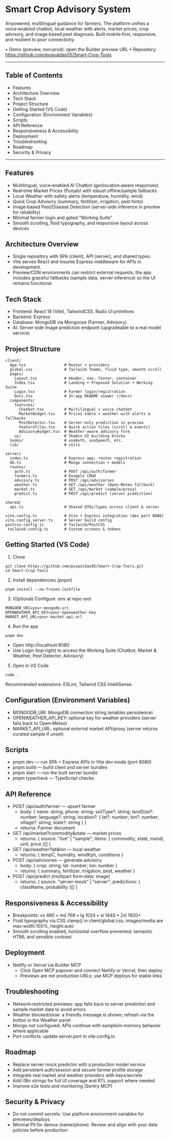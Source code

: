 # Smart Crop Advisory System

AI‑powered, multilingual guidance for farmers. The platform unifies a voice‑enabled chatbot, local weather with alerts, market prices, crop advisory, and image‑based pest diagnosis. Built mobile‑first, responsive, and resilient to poor connectivity.

• Demo (preview, non‑prod): open the Builder preview URL
• Repository: https://github.com/puspaldas05/Smart-Crop-Tools

---

## Table of Contents

- Features
- Architecture Overview
- Tech Stack
- Project Structure
- Getting Started (VS Code)
- Configuration (Environment Variables)
- Scripts
- API Reference
- Responsiveness & Accessibility
- Deployment
- Troubleshooting
- Roadmap
- Security & Privacy

---

## Features

- Multilingual, voice‑enabled AI Chatbot (geolocation‑aware responses)
- Real‑time Market Prices (Punjab) with robust offline/sample fallbacks
- Local Weather with safety alerts (temperature, humidity, wind)
- Quick Crop Advisory (summary, fertilizer, irrigation, pest hints)
- Image‑based Pest/Disease Detection (server‑side inference in preview for reliability)
- Minimal farmer login and gated “Working Suite”
- Smooth scrolling, fluid typography, and responsive layout across devices

## Architecture Overview

- Single repository with SPA (client), API (server), and shared types.
- Vite serves React and mounts Express middleware for APIs in development.
- Preview/CDN environments can restrict external requests; the app includes graceful fallbacks (sample data, server inference) so the UI remains functional.

## Tech Stack

- Frontend: React 18 (Vite), TailwindCSS, Radix UI primitives
- Backend: Express
- Database: MongoDB via Mongoose (Farmer, Advisory)
- AI: Server‑side image prediction endpoint (upgradeable to a real model service)

## Project Structure

```
client/
  App.tsx                 # Router + providers
  global.css              # Tailwind theme, fluid type, smooth scroll
  pages/
    Layout.tsx            # Header, nav, footer, container
    Index.tsx             # Landing + Proposed Solution + Working Suite
    Login.tsx             # Farmer login/registration
    Docs.tsx              # In‑app README viewer (/docs)
  components/
    features/
      Chatbot.tsx         # Multilingual + voice chatbot
      MarketWidget.tsx    # Prices table + weather with alerts & fallbacks
      PestDetector.tsx    # Server‑only prediction in preview
      FeatureTiles.tsx    # Quick action tiles (scroll & events)
      AdvisoryWidget.tsx  # Weather‑aware advisory form
    ui/                   # Shadcn UI building blocks
  hooks/                  # useAuth, useSpeech, etc.
  lib/                    # utils

server/
  index.ts                # Express app; routes registration
  db.ts                   # Mongo connection + models
  routes/
    auth.ts               # POST /api/auth/farmer
    farmers.ts            # Example CRUD
    advisory.ts           # POST /api/advisories
    weather.ts            # GET /api/weather (Open‑Meteo fallback)
    market.ts             # GET /api/market (sample/proxy)
    predict.ts            # POST /api/predict (server prediction)

shared/
  api.ts                  # Shared DTOs/types across client & server

vite.config.ts            # Vite + Express integration (dev port 8080)
vite.config.server.ts     # Server build config
postcss.config.js         # Tailwind/PostCSS
 tailwind.config.ts       # Custom screens & tokens
```

## Getting Started (VS Code)

1. Clone

```
git clone https://github.com/puspaldas05/Smart-Crop-Tools.git
cd Smart-Crop-Tools
```

2. Install dependencies (pnpm)

```
pnpm install --no-frozen-lockfile
```

3. (Optional) Configure .env at repo root

```
MONGODB_URI=your-mongodb-uri
OPENWEATHER_API_KEY=your-openweather-key
MARKET_API_URL=your-market-api-url
```

4. Run the app

```
pnpm dev
```

- Open http://localhost:8080
- Use Login (top‑right) to access the Working Suite (Chatbot, Market & Weather, Pest Detector, Advisory)

5. Open in VS Code

```
code .
```

Recommended extensions: ESLint, Tailwind CSS IntelliSense.

## Configuration (Environment Variables)

- MONGODB_URI: MongoDB connection string (enables persistence)
- OPENWEATHER_API_KEY: optional key for weather providers (server falls back to Open‑Meteo)
- MARKET_API_URL: optional external market API/proxy (server returns curated sample if unset)

## Scripts

- pnpm dev — run SPA + Express APIs in Vite dev mode (port 8080)
- pnpm build — build client and server bundles
- pnpm start — run the built server bundle
- pnpm typecheck — TypeScript checks

## API Reference

- POST /api/auth/farmer — upsert farmer
  - body: { name: string; phone: string; soilType?: string; landSize?: number; language?: string; location?: { lat?: number; lon?: number; village?: string; state?: string } }
  - returns: Farmer document
- GET /api/market?commodity&state — market prices
  - returns: { source: "live" | "sample"; items: { commodity, state, mandi, unit, price }[] }
- GET /api/weather?lat&lon — local weather
  - returns: { tempC, humidity, windKph, conditions }
- POST /api/advisories — generate advisory
  - body: { crop: string; lat: number; lon: number }
  - returns: { summary, fertilizer, irrigation, pest, weather }
- POST /api/predict (multipart form‑data: image)
  - returns: { source: "server-mock" | "server"; predictions: { className, probability }[] }

## Responsiveness & Accessibility

- Breakpoints: xs 480 • md 768 • lg 1024 • xl 1440 • 2xl 1920+
- Fluid typography via CSS clamp() in client/global.css; images/media are max‑width:100%, height:auto
- Smooth scrolling enabled, horizontal overflow prevented; semantic HTML and sensible contrast

## Deployment

- Netlify or Vercel via Builder MCP
  - Click Open MCP popover and connect Netlify or Vercel, then deploy
  - Previews are not production URLs; use MCP deploys for stable links

## Troubleshooting

- Network‑restricted previews: app falls back to server prediction and sample market data to avoid errors
- Weather blocked/slow: a friendly message is shown; refresh via the button in the Weather panel
- Mongo not configured: APIs continue with sample/in‑memory behavior where applicable
- Port conflicts: update server.port in vite.config.ts

## Roadmap

- Replace server mock predictor with a production model service
- Add persistent auth/session and secure farmer profile storage
- Integrate real market and weather providers with keys/secrets
- Add i18n strings for full UI coverage and RTL support where needed
- Improve e2e tests and monitoring (Sentry MCP)

## Security & Privacy

- Do not commit secrets. Use platform environment variables for previews/deploys
- Minimal PII for demos (name/phone). Review and align with your data policies before production
